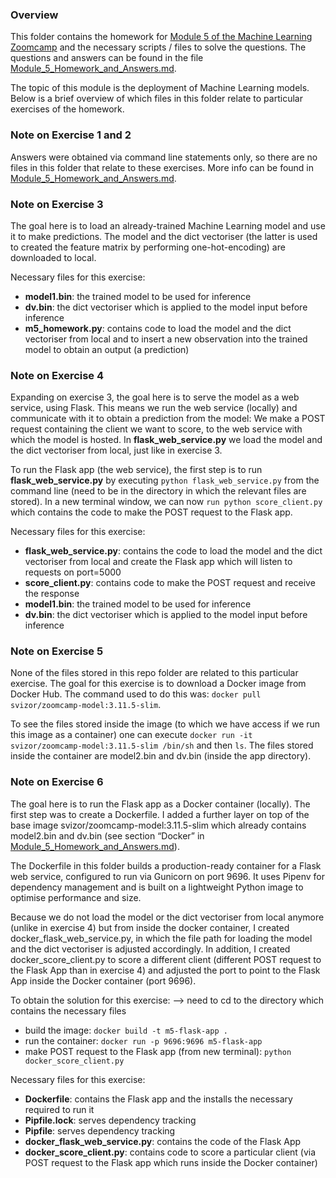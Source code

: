 ### Overview
This folder contains the homework for [Module 5 of the Machine Learning Zoomcamp](https://github.com/DataTalksClub/machine-learning-zoomcamp/tree/master/05-deployment) and the necessary scripts / files to solve the questions. The questions and answers can be found in the file [Module_5_Homework_and_Answers.md](https://github.com/hugi-codes/Machine-Learning-Zoomcamp/blob/main/Homework/Module_5_Homework/Module_5_Homework_and_Answers.md).

The topic of this module is the deployment of Machine Learning models. Below is a brief overview of which files in this folder relate to particular exercises of the homework. 

### Note on Exercise 1 and 2
Answers were obtained via command line statements only, so there are no files in this folder that relate to these exercises. More info can be found in [Module_5_Homework_and_Answers.md](https://github.com/hugi-codes/Machine-Learning-Zoomcamp/blob/main/Homework/Module_5_Homework/Module_5_Homework_and_Answers.md). 

### Note on Exercise 3
The goal here is to load an already-trained Machine Learning model and use it to make predictions. The model and the dict vectoriser (the latter is used to created the feature matrix by performing one-hot-encoding) are downloaded to local.

Necessary files for this exercise:
* **model1.bin**: the trained model to be used for inference 
* **dv.bin**: the dict vectoriser which is applied to the model input before inference
* **m5_homework.py**: contains code to load the model and the dict vectoriser from local and to insert a new observation into the trained model to obtain an output (a prediction)

### Note on Exercise 4
Expanding on exercise 3, the goal here is to serve the model as a web service, using Flask. This means we run the web service (locally) and communicate with it to obtain a prediction from the model: We make a POST request containing the client we want to score, to the web service with which the model is hosted. In **flask_web_service.py** we load the model and the dict vectoriser from local, just like in exercise 3. 

To run the Flask app (the web service), the first step is to run **flask_web_service.py** by executing `python flask_web_service.py` from the command line (need to be in the directory in which the relevant files are stored). In a new terminal window, we can now `run python score_client.py` which contains the code to make the POST request to the Flask app.

Necessary files for this exercise:
* **flask_web_service.py**: contains the code to load the model and the dict vectoriser from local and create the Flask app which will listen to requests on port=5000
* **score_client.py**: contains code to make the POST request and receive the response
* **model1.bin**: the trained model to be used for inference 
* **dv.bin**: the dict vectoriser which is applied to the model input before inference

### Note on Exercise 5
None of the files stored in this repo folder are related to this particular exercise. The goal for this exercise is to download a Docker image from Docker Hub.
The command used to do this was:  `docker pull svizor/zoomcamp-model:3.11.5-slim`.

To see the files stored inside the image (to which we have access if we run this image as a container) one can execute `docker run -it svizor/zoomcamp-model:3.11.5-slim /bin/sh` and then `ls`. The files stored inside the container are model2.bin and dv.bin (inside the app directory).

### Note on Exercise 6
The goal here is to run the Flask app as a Docker container (locally). The first step was to create a Dockerfile. I added a further layer on top of the base image 
svizor/zoomcamp-model:3.11.5-slim which already contains model2.bin and dv.bin (see section “Docker” in [Module_5_Homework_and_Answers.md](https://github.com/hugi-codes/Machine-Learning-Zoomcamp/blob/main/Homework/Module_5_Homework/Module_5_Homework_and_Answers.md)). 

The Dockerfile in this folder builds a production-ready container for a Flask web service, configured to run via Gunicorn on port 9696. It uses Pipenv for dependency management and is built on a lightweight Python image to optimise performance and size.

Because we do not load the model or the dict vectoriser from local anymore (unlike in exercise 4) but from inside the docker container, I created docker_flask_web_service.py, in which the file path for loading the model and the dict vectoriser is adjusted accordingly. In addition, I created docker_score_client.py to score a different client (different POST request to the Flask App than in exercise 4) and adjusted the port to point to the Flask App inside the Docker container (port 9696). 

To obtain the solution for this exercise:
--> need to cd to the directory which contains the necessary files
* build the image: `docker build -t m5-flask-app .`
* run the container: `docker run -p 9696:9696 m5-flask-app`
* make POST request to the Flask app (from new terminal): `python docker_score_client.py`

Necessary files for this exercise:
* **Dockerfile**: contains the Flask app and the installs the necessary required to run it
* **Pipfile.lock**: serves dependency tracking
* **Pipfile**: serves dependency tracking
* **docker_flask_web_service.py**: contains the code of the Flask App 
* **docker_score_client.py**: contains code to score a particular client (via POST request to the Flask app which runs inside the Docker container)